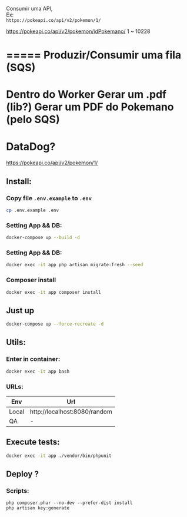 Consumir uma API,  
Ex:  
`https://pokeapi.co/api/v2/pokemon/1/` 


https://pokeapi.co/api/v2/pokemon/idPokemano/ 1 ~ 10228

=====
Produzir/Consumir uma fila (SQS)
=====
Dentro do Worker 
Gerar um .pdf (lib?)
Gerar um PDF do Pokemano (pelo SQS)
=====
DataDog?
=====



https://pokeapi.co/api/v2/pokemon/1/


## Install:

### Copy file `.env.example` to `.env`
```bash
cp .env.example .env
```

### Setting App && DB:
```bash
docker-compose up --build -d
```

### Setting App && DB:
```bash
docker exec -it app php artisan migrate:fresh --seed
```

### Composer install
```bash
docker exec -it app composer install
```

## Just up
```bash
docker-compose up --force-recreate -d
```

## Utils:

### Enter in container:
```bash
docker exec -it app bash
```

### URLs:
| Env   | Url                          |   
|-------|------------------------------|
| Local | http://localhost:8080/random |
| QA    | -                            |







## Execute tests:
```bash
docker exec -it app ./vendor/bin/phpunit
```

## Deploy ?

### Scripts:
```
php composer.phar --no-dev --prefer-dist install 
php artisan key:generate  
```
